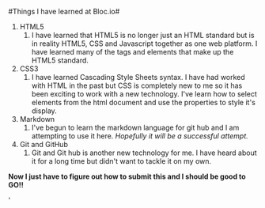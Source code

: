 #Things I have learned at Bloc.io#
1. HTML5
    1. I have learned that HTML5 is no longer just an HTML standard but is in reality HTML5, CSS and Javascript together as one web platform.  I have learned many of the tags and elements that make up the HTML5 standard.
1. CSS3
    1. I have learned Cascading Style Sheets syntax.  I have had worked with HTML in the past but CSS is completely new to me so it has been exciting to work with a new technology.  I've learn how to select elements from the html document and use the properties to style it's display.
1. Markdown 
    1. I've begun to learn the markdown language for git hub and I am attempting to use it here. *Hopefully it will be a successful attempt.*
1. Git and GitHub
    1. Git and Git hub is another new technology for me.  I have heard about it for a long time but didn't want to tackle it on my own.

**Now I just have to figure out how to submit this and I should be good to GO!!**

'
